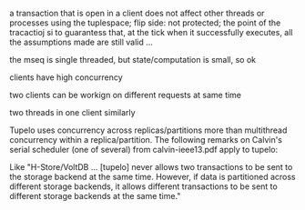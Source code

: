 a transaction that is open in a client does not affect other threads or processes using the tuplespace; flip side: not protected; the point of the tracactioj si to guarantess that, at the tick when it successfully executes, all the assumptions made are still valid ...

the mseq is single threaded, but state/computation is small, so ok

clients have high concurrency

two clients can be workign on different requests at same time

two threads in one client similarly

Tupelo uses concurrency across replicas/partitions more than multithread concurrency within a replica/partition. The following remarks on Calvin's serial scheduler (one of several) from calvin-ieee13.pdf apply to tupelo:

Like "H-Store/VoltDB ... [tupelo] never allows two transactions to be sent to the storage backend at the same time. However, if data is partitioned across different storage backends, it allows different transactions to be sent to
different storage backends at the same time."
